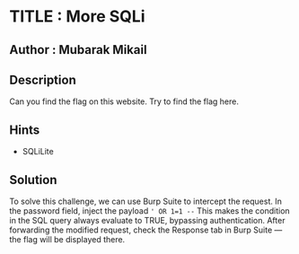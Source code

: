 # TITLE : More SQLi
## Author : Mubarak Mikail
## Description 
Can you find the flag on this website.
Try to find the flag here.
## Hints
- SQLiLite
## Solution
To solve this challenge, we can use Burp Suite to intercept the request.
In the password field, inject the payload `' OR 1=1 --` This makes the condition in the SQL query always evaluate to TRUE, bypassing authentication.
After forwarding the modified request, check the Response tab in Burp Suite — the flag will be displayed there.
